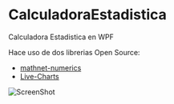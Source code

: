 # CalculadoraEstadistica
Calculadora Estadistica en WPF

Hace uso de dos librerias Open Source:

* [mathnet-numerics](http://github.com/mathnet/mathnet-numerics)
* [Live-Charts](https://github.com/beto-rodriguez/Live-Charts)

![ScreenShot](https://raw.github.com/luarca84/CalculadoraEstadistica/master/Screenshot.png)